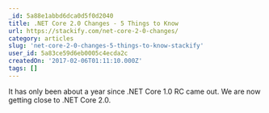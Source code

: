```yaml
---
_id: 5a88e1abbd6dca0d5f0d2040
title: .NET Core 2.0 Changes - 5 Things to Know
url: https://stackify.com/net-core-2-0-changes/
category: articles
slug: 'net-core-2-0-changes-5-things-to-know-stackify'
user_id: 5a83ce59d6eb0005c4ecda2c
createdOn: '2017-02-06T01:11:10.000Z'
tags: []
---
```


It has only been about a year since .NET Core 1.0 RC came out. We are now getting close to .NET Core 2.0.
